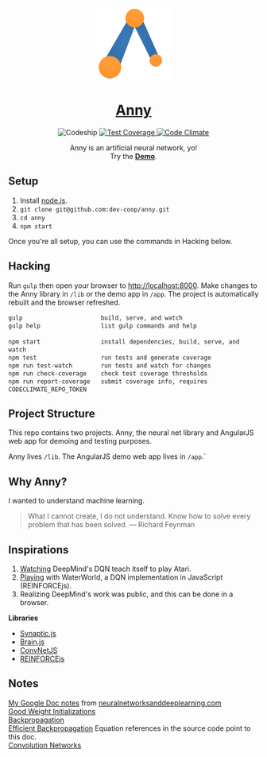 <p align="center">
  <a href="http://dev-coop.github.io/anny/">
    <img height="150" width="150" src="https://raw.githubusercontent.com/dev-coop/anny/master/logo.png">
  </a>
</p>

<h1 align="center">
  <a href="http://dev-coop.github.io/anny">Anny</a>
</h1>

<p align="center">
  <img src="https://img.shields.io/codeship/e6501e60-0902-0133-c93c-7e3d949a1704/master.svg?style=flat-square" alt="Codeship"/>
  <a href="https://codeclimate.com/github/dev-coop/anny/coverage">
    <img src="https://img.shields.io/codeclimate/coverage/github/dev-coop/anny.svg?style=flat-square" alt="Test Coverage"/>
  </a>
  <a href="https://codeclimate.com/github/dev-coop/anny">
    <img src="https://img.shields.io/codeclimate/github/dev-coop/anny.svg?style=flat-square" alt="Code Climate"/>
  </a>
</p>

<p align="center">
  Anny is an artificial neural network, yo!
  <br/>
  Try the <a href="http://dev-coop.github.io/anny"><b>Demo</b></a>.
</p>


## Setup
1. Install [node.js](https://nodejs.org/).
1. `git clone git@github.com:dev-coop/anny.git`
1. `cd anny`
1. `npm start`

Once you're all setup, you can use the commands in Hacking below.

## Hacking
Run `gulp` then open your browser to [http://localhost:8000](http://localhost:8000).
Make changes to the Anny library in `/lib` or the demo app in `/app`.
The project is automatically rebuilt and the browser refreshed.


```
gulp                      build, serve, and watch
gulp help                 list gulp commands and help

npm start                 install dependencies, build, serve, and watch
npm test                  run tests and generate coverage
npm run test-watch        run tests and watch for changes
npm run check-coverage    check test coverage thresholds
npm run report-coverage   submit coverage info, requires CODECLIMATE_REPO_TOKEN
```

## Project Structure
This repo contains two projects.  Anny, the neural net library and AngularJS
web app for demoing and testing purposes.

Anny lives `/lib`.  The AngularJS demo web app lives in `/app`.`

## Why Anny?
I wanted to understand machine learning.

>What I cannot create, I do not understand.
>Know how to solve every problem that has been solved.
>&mdash; Richard Feynman

## Inspirations

1. [Watching](https://www.youtube.com/watch?v=EfGD2qveGdQ) DeepMind's DQN teach 
itself to play Atari.
2. [Playing](http://cs.stanford.edu/people/karpathy/reinforcejs/waterworld.html) 
with WaterWorld, a DQN implementation in JavaScript (REINFORCEjs).
3. Realizing DeepMind's work was public, and this can be done in a browser.

**Libraries**

- [Synaptic.js](https://github.com/cazala/synaptic)
- [Brain.js](https://github.com/cazala/synaptic)
- [ConvNetJS](https://github.com/karpathy/convnetjs)
- [REINFORCEjs](https://github.com/karpathy/reinforcejs)

## Notes

[My Google Doc notes](https://docs.google.com/document/d/1h-G9qqp-xC_ykq-weEIjtk0IvXdmij3tCDRfP75BJUg) from [neuralnetworksanddeeplearning.com](http://neuralnetworksanddeeplearning.com/)  
[Good Weight Initializations](https://plus.google.com/+SoumithChintala/posts/RZfdrRQWL6u)  
[Backpropagation](http://page.mi.fu-berlin.de/rojas/neural/chapter/K7.pdf)  
[Efficient Backpropagation](http://yann.lecun.com/exdb/publis/pdf/lecun-98b.pdf) Equation references in the source code point to this doc.  
[Convolution Networks](http://andrew.gibiansky.com/blog/machine-learning/convolutional-neural-networks/)  
